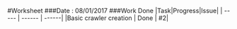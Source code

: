 #Worksheet
###Date : 08/01/2017
###Work Done
|Task|Progress|Issue|
| ----- | ------ | ------|
|Basic crawler creation | Done | #2|
